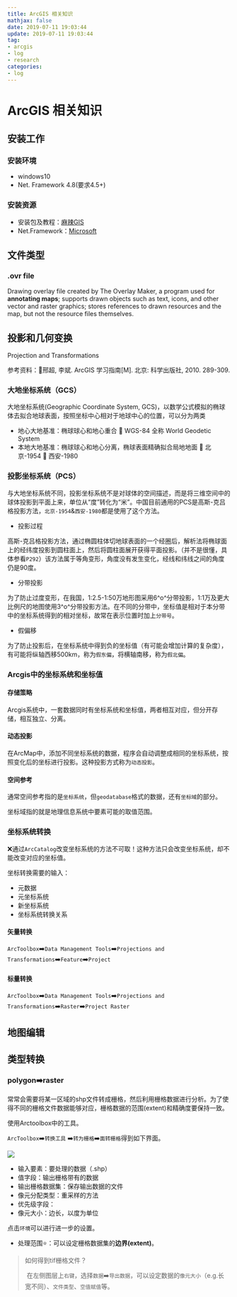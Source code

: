 ```yaml
---
title: ArcGIS 相关知识
mathjax: false
date: 2019-07-11 19:03:44
update: 2019-07-11 19:03:44
tag:
- arcgis
- log
- research
categories:
- log
---
```


# ArcGIS 相关知识

## 安装工作

### 安装环境

* windows10
* Net. Framework 4.8(要求4.5+)

### 安装资源

* 安装包及教程：[麻辣GIS](<https://malagis.com/arcgis-desktop-10-6-full-installation-tutorial.html>)
* Net.Framework：[Microsoft](<https://dotnet.microsoft.com/download>)

## 文件类型

### .ovr file

Drawing overlay file created by The Overlay Maker, a program used for **annotating maps**; supports drawn objects such as text, icons, and other vector and raster graphics; stores references to drawn resources and the map, but not the resource files themselves.

## 投影和几何变换

Projection and Transformations

参考资料：:book:邢超, 李斌. ArcGIS 学习指南[M]. 北京: 科学出版社, 2010. 289-309.

### 大地坐标系统（GCS）

大地坐标系统(Geographic Coordinate System, GCS)，以数学公式模拟的椭球体去拟合地球表面，按照坐标中心相对于地球中心的位置，可以分为两类

* 地心大地基准：椭球球心和地心重合  :chestnut: WGS-84 全称 World Geodetic System
* 本地大地基准：椭球球心和地心分离，椭球表面精确拟合局地地面 :chestnut: 北京-1954 :chestnut: 西安-1980

### 投影坐标系统（PCS）

与大地坐标系统不同，投影坐标系统不是对球体的空间描述，而是将三维空间中的球体投影到平面上来，单位从“度”转化为“米”。中国目前通用的PCS是高斯-克吕格投影方法，`北京-1954`&`西安-1980`都是使用了这个方法。

* 投影过程

高斯-克吕格投影方法，通过椭圆柱体切地球表面的一个经圈后，解析法将椭球面上的经纬度投影到圆柱面上，然后将圆柱面展开获得平面投影。（并不是很懂，具体参看`P292`）该方法属于等角变形，角度没有发生变化，经线和纬线之间的角度仍是90度。

* 分带投影

为了防止过度变形，在我国，1:2.5-1:50万地形图采用6^o^分带投影，1:1万及更大比例尺的地图使用3^o^分带投影方法。在不同的分带中，坐标值是相对于本分带中的坐标系统得到的相对坐标，故常在表示位置时加上`分带号`。

* 假偏移	

为了防止投影后，在坐标系统中得到负的坐标值（有可能会增加计算的复杂度），有可能将纵轴西移500km，称为`假东偏`，将横轴南移，称为`假北偏`。

### Arcgis中的坐标系统和坐标值

#### 存储策略

Arcgis系统中，一套数据同时有坐标系统和坐标值，两者相互对应，但分开存储，相互独立、分离。

#### 动态投影

在ArcMap中，添加不同坐标系统的数据，程序会自动调整成相同的坐标系统，按照变化后的坐标进行投影。这种投影方式称为`动态投影`。

#### 空间参考

通常空间参考指的是`坐标系统`，但`geodatabase`格式的数据，还有`坐标域`的部分。

坐标域指的就是地理信息系统中要素可能的取值范围。

### 坐标系统转换

:x: ​通过`ArcCatalog`改变坐标系统的方法不可取！这种方法只会改变坐标系统，却不能改变对应的坐标值。

坐标转换需要的输入：

* 元数据
* 元坐标系统
* 新坐标系统
* 坐标系统转换关系

#### 矢量转换

`ArcToolbox`:arrow_right:`Data Management Tools`:arrow_right:`Projections and Transformations`:arrow_right:`Feature`:arrow_right:`Project`

#### 标量转换

`ArcToolbox`:arrow_right:`Data Management Tools`:arrow_right:`Projections and Transformations`:arrow_right:`Raster`:arrow_right:`Project Raster`

## 地图编辑

## 类型转换

### polygon:arrow_right:raster

常常会需要将某一区域的shp文件转成栅格，然后利用栅格数据进行分析。为了使得不同的栅格文件数据能够对应，栅格数据的范围(extent)和精确度要保持一致。

使用Arctoolbox中的工具。

`ArcToolbox`:arrow_right:`转换工具` :arrow_right:`转为栅格`:arrow_right:`面转栅格`得到如下界面。

![](E:\document\blogs\Hexo\source\_posts\note-for-argis-install\Snipaste_2019-07-31_17-26-49.png)

* 输入要素：要处理的数据（.shp）
* 值字段：输出栅格带有的数据
* 输出栅格数据集：保存输出数据的文件
* 像元分配类型：重采样的方法
* 优先级字段：
* 像元大小：边长，以度为单位

点击`环境`可以进行进一步的设置。

* 处理范围:star:：可以设定栅格数据集的**边界(extent)**。

> 如何得到tif栅格文件？
>
> ​		在左侧图层上`右键`，选择`数据`:arrow_right:`导出数据`，可以设定数据的`像元大小`（e.g.长宽不同）、`文件类型`、`空值赋值`等。​